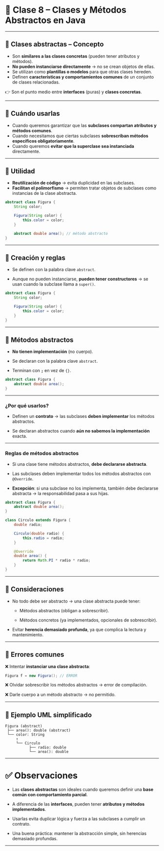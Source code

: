 # 📘 Clase 8 – Clases y Métodos Abstractos en Java

---

## 🔹 Clases abstractas – Concepto

- Son **similares a las clases concretas** (pueden tener atributos y métodos).  
- **No pueden instanciarse directamente** → no se crean objetos de ellas.  
- Se utilizan como **plantillas o modelos** para que otras clases hereden.  
- Definen **características y comportamientos comunes** de un conjunto de clases relacionadas.  

👉 Son el punto medio entre **interfaces** (puras) y **clases concretas**.

---

## 🔹 Cuándo usarlas

- Cuando queremos garantizar que las **subclases compartan atributos y métodos comunes**.  
- Cuando necesitamos que ciertas subclases **sobrescriban métodos específicos obligatoriamente**.  
- Cuando queremos **evitar que la superclase sea instanciada** directamente.  

---

## 🔹 Utilidad

- **Reutilización de código** → evita duplicidad en las subclases.  
- **Facilitan el polimorfismo** → permiten tratar objetos de subclases como instancias de la clase abstracta.  

```java
abstract class Figura {
    String color;

    Figura(String color) {
        this.color = color;
    }

    abstract double area(); // método abstracto
}
````

---

## 🔹 Creación y reglas

- Se definen con la palabra clave `abstract`.
    
- Aunque no pueden instanciarse, **pueden tener constructores** → se usan cuando la subclase llama a `super()`.
    

```java
abstract class Figura {
    String color;

    Figura(String color) {
        this.color = color;
    }
}
```

---

## 🔹 Métodos abstractos

- **No tienen implementación** (no cuerpo).
    
- Se declaran con la palabra clave `abstract`.
    
- Terminan con **`;`** en vez de `{}`.
    

```java
abstract class Figura {
    abstract double area();
}
```

---

### ¿Por qué usarlos?

- Definen un **contrato** → las subclases **deben implementar** los métodos abstractos.
    
- Se declaran abstractos cuando **aún no sabemos la implementación** exacta.
    

---

### Reglas de métodos abstractos

- Si una clase tiene métodos abstractos, **debe declararse abstracta**.
    
- Las subclases deben implementar todos los métodos abstractos con `@Override`.
    
- **Excepción**: si una subclase no los implementa, también debe declararse abstracta → la responsabilidad pasa a sus hijas.
    

```java
abstract class Figura {
    abstract double area();
}

class Circulo extends Figura {
    double radio;

    Circulo(double radio) {
        this.radio = radio;
    }

    @Override
    double area() {
        return Math.PI * radio * radio;
    }
}
```

---

## 🔹 Consideraciones

- No todo debe ser abstracto → una clase abstracta puede tener:
    
    - Métodos abstractos (obligan a sobrescribir).
        
    - Métodos concretos (ya implementados, opcionales de sobrescribir).
        
- Evitar **herencia demasiado profunda**, ya que complica la lectura y mantenimiento.
    

---

## 🔹 Errores comunes

❌ Intentar **instanciar una clase abstracta**:

```java
Figura f = new Figura(); // ERROR
```

❌ Olvidar sobrescribir los métodos abstractos → error de compilación.

❌ Darle cuerpo a un método abstracto → no permitido.

---

## 🔹 Ejemplo UML simplificado

```
Figura (abstract)
 ├── area(): double (abstract)
 └── color: String
     ↑
     └── Circulo
           ├── radio: double
           └── area(): double
```

---

# ✅ Observaciones

- Las **clases abstractas** son ideales cuando queremos definir una **base común con comportamiento parcial**.
    
- A diferencia de las **interfaces**, pueden tener **atributos y métodos implementados**.
    
- Usarlas evita duplicar lógica y fuerza a las subclases a cumplir un contrato.
    
- Una buena práctica: mantener la abstracción simple, sin herencias demasiado profundas.
    

---
